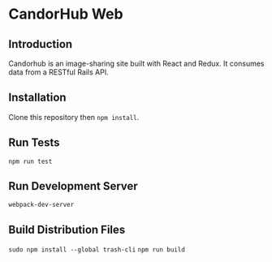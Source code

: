 # CandorHub Web

## Introduction

Candorhub is an image-sharing site built with React and Redux. It consumes data from a RESTful Rails API.

## Installation

Clone this repository then `npm install`.

## Run Tests

`npm run test`

## Run Development Server

`webpack-dev-server`

## Build Distribution Files

`sudo npm install --global trash-cli`
`npm run build`
